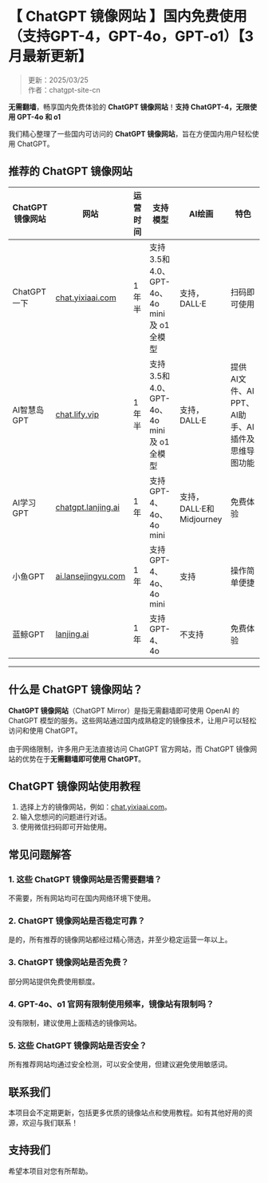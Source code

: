 # 【 ChatGPT 镜像网站 】国内免费使用（支持GPT-4，GPT-4o，GPT-o1）【3月最新更新】

> 更新：2025/03/25   
> 作者：chatgpt-site-cn  

**无需翻墙**，畅享国内免费体验的 **ChatGPT 镜像网站**！**支持 ChatGPT-4，无限使用 GPT-4o 和 o1**    

我们精心整理了一些国内可访问的 **ChatGPT 镜像网站**，旨在方便国内用户轻松使用 ChatGPT。

## 推荐的 ChatGPT 镜像网站

| ChatGPT 镜像网站 | 网站 | 运营时间 | 支持模型 | AI绘画 | 特色 |
|--------------------|-----------|------|------------|------------|------------|
| ChatGPT一下 | [chat.yixiaai.com](https://chat.yixiaai.com/) | 1年半 | 支持3.5和4.0、GPT-4o、4o mini及 o1全模型 | 支持，DALL·E | 扫码即可使用 | 
| AI智慧岛GPT | [chat.lify.vip](https://www.yixiaai.com/) | 1年半 | 支持3.5和4.0、GPT-4o、4o mini及 o1全模型 | 支持，DALL·E | 提供 AI文件、AI PPT、AI助手、AI插件及思维导图功能 | 
| AI学习GPT | [chatgpt.lanjing.ai](https://chatgpt.lanjing.ai/) | 1年 | 支持 GPT-4、4o、4o mini | 支持，DALL·E和Midjourney | 免费体验 |
| 小鱼GPT | [ai.lansejingyu.com](https://ai.lansejingyu.com/) | 1年 | 支持 GPT-4、4o、4o mini | 支持 | 操作简单便捷 | 
| 蓝鲸GPT | [lanjing.ai](https://lanjing.ai/) | 1年 | 支持 GPT-4、4o | 不支持 | 免费体验 | 

---

## 什么是 ChatGPT 镜像网站？

**ChatGPT 镜像网站**（ChatGPT Mirror）是指无需翻墙即可使用 OpenAI 的 ChatGPT 模型的服务。这些网站通过国内成熟稳定的镜像技术，让用户可以轻松访问和使用 ChatGPT。<br />
<br />
由于网络限制，许多用户无法直接访问 ChatGPT 官方网站，而 ChatGPT 镜像网站的优势在于**无需翻墙即可使用 ChatGPT**。


## ChatGPT 镜像网站使用教程

1. 选择上方的镜像网站，例如：[chat.yixiaai.com](https://chat.yixiaai.com/)。
2. 输入您想问的问题进行对话。
3. 使用微信扫码即可开始使用。

## 常见问题解答

### 1. 这些 ChatGPT 镜像网站是否需要翻墙？
不需要，所有网站均可在国内网络环境下使用。

### 2. ChatGPT 镜像网站是否稳定可靠？
是的，所有推荐的镜像网站都经过精心筛选，并至少稳定运营一年以上。

### 3. ChatGPT 镜像网站是否免费？
部分网站提供免费使用额度。

### 4. GPT-4o、o1 官网有限制使用频率，镜像站有限制吗？
没有限制，建议使用上面精选的镜像网站。

### 5. 这些 ChatGPT 镜像网站是否安全？
所有推荐网站均通过安全检测，可以安全使用，但建议避免使用敏感词。

## 联系我们

本项目会不定期更新，包括更多优质的镜像站点和使用教程。如有其他好用的资源，欢迎与我们联系！

## 支持我们

希望本项目对您有所帮助。
